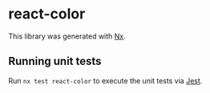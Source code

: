 # react-color

This library was generated with [Nx](https://nx.dev).

## Running unit tests

Run `nx test react-color` to execute the unit tests via [Jest](https://jestjs.io).
